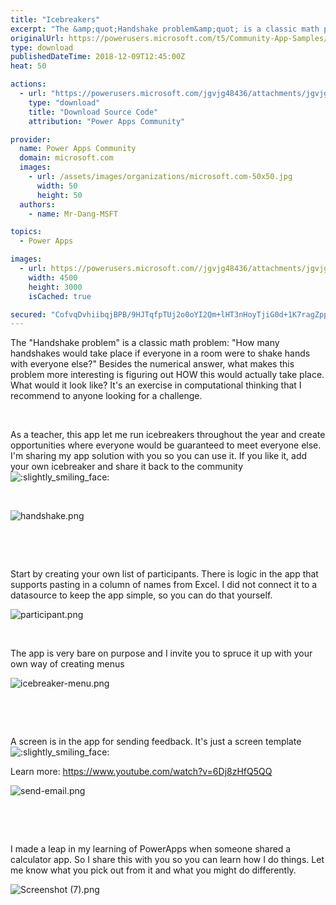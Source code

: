 ```yaml
---
title: "Icebreakers"
excerpt: "The &amp;quot;Handshake problem&amp;quot; is a classic math problem: &amp;quot;How many handshakes would take place if everyone in a room were to shake hands"
originalUrl: https://powerusers.microsoft.com/t5/Community-App-Samples/Icebreakers/td-p/189925
type: download
publishedDateTime: 2018-12-09T12:45:00Z
heat: 50

actions:
  - url: "https://powerusers.microsoft.com/jgvjg48436/attachments/jgvjg48436/AppFeedbackGallery/61/2/Icebreakers%20(91).msapp"
    type: "download"
    title: "Download Source Code"
    attribution: "Power Apps Community"

provider:
  name: Power Apps Community
  domain: microsoft.com
  images:
    - url: /assets/images/organizations/microsoft.com-50x50.jpg
      width: 50
      height: 50
  authors:
    - name: Mr-Dang-MSFT

topics:
  - Power Apps

images:
  - url: https://powerusers.microsoft.com//jgvjg48436/attachments/jgvjg48436/AppFeedbackGallery/61/1/Screenshot%20(7).png
    width: 4500
    height: 3000
    isCached: true

secured: "CofvqDvhiibqjBPB/9HJTqfpTUj2o0oYI2Qm+lHT3nHoyTjiG0d+1K7ragZpp4dqjstKC6YgRnyIAGa8SYuXUZUafYbbKsRAMVTASdxCeAgWqQBfKQh/CIJXe6oc+K79qJa+bC3AJiWMXLGlskO2nMtV4RUPLU2sUef9GHAQNC4BqFBV6rVgmqalqKnS8s0wE9ci4v2zgVwyAlQGuUlhajB+02MWupnD3vncrzVrXQ7eRuSNFasgV3miN+VUHqzO3gUwwJH4IVqBQ96kl88V6+fzP9GxnpfdaN0BhRsAsgTGErVTtxJhknM5wjCfyDKCQ/jg6RUUvKDAX7MltYhwnbQ/TX0okBCiUrR3UPzqL2rp+JWbnf8ASlSViCSPk6lK7yMz7gFDysu+psneZRVWMzZSobsbLSAswiiOB9kCNl82CHWexbgbdJeegavWxe4u;gt8Kmz6Gq2CZ3U9DHSMM4w=="
---
```

<p>The "Handshake problem" is a classic math problem: "How many handshakes would take place if everyone in a room were to shake hands with everyone else?" Besides the numerical answer, what makes this problem more interesting is figuring out HOW this would actually take place. What would it look like? It's an exercise in computational thinking that I recommend to anyone looking for a challenge.</p>
<p>&nbsp;</p>
<p>As a teacher, this app let me run icebreakers throughout the year and create opportunities where everyone would be guaranteed to meet everyone else. I'm sharing my app solution with you so you can use it. If you like it, add your own icebreaker and share it back to the community <img class="lia-deferred-image lia-image-emoji" src="/html/emoticons/1f642.png" alt=":slightly_smiling_face:" title=":slightly_smiling_face:"></p>
<p>&nbsp;</p>
<p><span class="lia-inline-image-display-wrapper lia-image-align-center" image-alt="handshake.png" style="width: 999px;"><img src="https://powerusers.microsoft.com/t5/image/serverpage/image-id/44653iD42881F0B4AB5AA1/image-size/large?v=1.0&amp;px=999" title="handshake.png" alt="handshake.png" li-image-url="https://powerusers.microsoft.com/t5/image/serverpage/image-id/44653iD42881F0B4AB5AA1?v=1.0" li-image-display-id="'44653iD42881F0B4AB5AA1'" li-message-uid="'189925'" li-messages-message-image="true" li-bindable="" class="lia-media-image" tabindex="0" li-bypass-lightbox-when-linked="true" li-use-hover-links="false"></span></p>
<p>&nbsp;</p>
<p>&nbsp;</p>
<p>Start by creating your own list of participants. There is logic in the app that supports pasting in a column of names from Excel. I did not connect it to a datasource to keep the app simple, so you can do that yourself.</p>
<p><span class="lia-inline-image-display-wrapper lia-image-align-center" image-alt="participant.png" style="width: 999px;"><img src="https://powerusers.microsoft.com/t5/image/serverpage/image-id/44652i6968D426293C9624/image-size/large?v=1.0&amp;px=999" title="participant.png" alt="participant.png" li-image-url="https://powerusers.microsoft.com/t5/image/serverpage/image-id/44652i6968D426293C9624?v=1.0" li-image-display-id="'44652i6968D426293C9624'" li-message-uid="'189925'" li-messages-message-image="true" li-bindable="" class="lia-media-image" tabindex="0" li-bypass-lightbox-when-linked="true" li-use-hover-links="false"></span></p>
<p>&nbsp;</p>
<p>The app is very bare on purpose and I invite you to spruce it up with your own way of creating menus</p>
<p><span class="lia-inline-image-display-wrapper lia-image-align-center" image-alt="icebreaker-menu.png" style="width: 999px;"><img src="https://powerusers.microsoft.com/t5/image/serverpage/image-id/44651i92289755D617B5B4/image-size/large?v=1.0&amp;px=999" title="icebreaker-menu.png" alt="icebreaker-menu.png" li-image-url="https://powerusers.microsoft.com/t5/image/serverpage/image-id/44651i92289755D617B5B4?v=1.0" li-image-display-id="'44651i92289755D617B5B4'" li-message-uid="'189925'" li-messages-message-image="true" li-bindable="" class="lia-media-image" tabindex="0" li-bypass-lightbox-when-linked="true" li-use-hover-links="false"></span></p>
<p>&nbsp;</p>
<p>&nbsp;</p>
<p>A screen is in the app for sending feedback. It's just a screen template <img class="lia-deferred-image lia-image-emoji" src="/html/emoticons/1f642.png" alt=":slightly_smiling_face:" title=":slightly_smiling_face:"></p>
<p>Learn more: <a href="https://www.youtube.com/watch?v=6Dj8zHfQ5QQ" target="_blank" rel="nofollow noopener noreferrer">https://www.youtube.com/watch?v=6Dj8zHfQ5QQ</a></p>
<p><span class="lia-inline-image-display-wrapper lia-image-align-center" image-alt="send-email.png" style="width: 999px;"><img src="https://powerusers.microsoft.com/t5/image/serverpage/image-id/44650iC516116F44C3A421/image-size/large?v=1.0&amp;px=999" title="send-email.png" alt="send-email.png" li-image-url="https://powerusers.microsoft.com/t5/image/serverpage/image-id/44650iC516116F44C3A421?v=1.0" li-image-display-id="'44650iC516116F44C3A421'" li-message-uid="'189925'" li-messages-message-image="true" li-bindable="" class="lia-media-image" tabindex="0" li-bypass-lightbox-when-linked="true" li-use-hover-links="false"></span></p>
<p>&nbsp;</p>
<p>&nbsp;</p>
<p>I made a leap in my learning of PowerApps when someone shared a calculator app. So I share this with you so you can learn how I do things. Let me know what you pick out from it and what you might do differently.</p>
<p><span class="lia-inline-image-display-wrapper lia-image-align-center" image-alt="Screenshot (7).png" style="width: 999px;"><img src="https://powerusers.microsoft.com/t5/image/serverpage/image-id/44654i35A54B654693309E/image-size/large?v=1.0&amp;px=999" title="Screenshot (7).png" alt="Screenshot (7).png" li-image-url="https://powerusers.microsoft.com/t5/image/serverpage/image-id/44654i35A54B654693309E?v=1.0" li-image-display-id="'44654i35A54B654693309E'" li-message-uid="'189925'" li-messages-message-image="true" li-bindable="" class="lia-media-image" tabindex="0" li-bypass-lightbox-when-linked="true" li-use-hover-links="false"></span></p>
<p>&nbsp;</p>
<p>&nbsp;</p>

